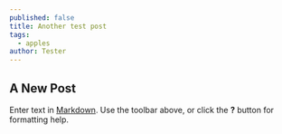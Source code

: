 ```yaml
---
published: false
title: Another test post
tags: 
  - apples
author: Tester
---
```


## A New Post

Enter text in [Markdown](http://daringfireball.net/projects/markdown/). Use the toolbar above, or click the **?** button for formatting help.
